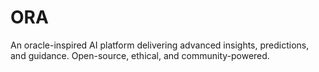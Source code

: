 # ORA
An oracle-inspired AI platform delivering advanced insights, predictions, and guidance. Open-source, ethical, and community-powered.
